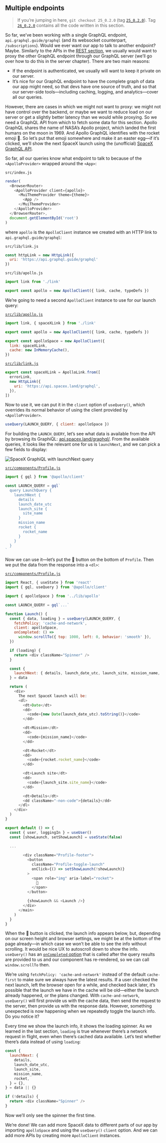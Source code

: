 ## Multiple endpoints

> If you’re jumping in here, `git checkout 25_0.2.0` (tag [`25_0.2.0`](https://github.com/GraphQLGuide/guide/tree/25_0.2.0)). Tag [`26_0.2.0`](https://github.com/GraphQLGuide/guide/tree/26_0.2.0) contains all the code written in this section.

So far, we’ve been working with a single GraphQL endpoint, `api.graphql.guide/graphql` (and its websocket counterpart, `/subscriptions`). Would we ever want our app to talk to another endpoint? Maybe. Similarly to the APIs in the [REST section](rest.md), we usually would want to proxy the other GraphQL endpoint through our GraphQL server (we’ll go over how to do this in the server chapter). There are two main reasons: 

- If the endpoint is authenticated, we usually will want to keep it private on our server.
- It’s nice for our GraphQL endpoint to have the complete graph of data our app might need, so that devs have one source of truth, and so that our server-side tools—including caching, logging, and analytics—cover all our queries.

However, there are cases in which we might not want to proxy: we might not have control over the backend, or maybe we want to reduce load on our server or get a slightly better latency than we would while proxying. So we need a GraphQL API from which to fetch some data for this section. Apollo GraphQL shares the name of NASA’s Apollo project, which landed the first humans on the moon in 1969. And Apollo GraphQL identifies with the rocket emoji 🚀. So let’s put that emoji somewhere and make it an easter egg—if it’s clicked, we’ll show the next SpaceX launch using the (unofficial) [SpaceX GraphQL API](https://github.com/spacexland/api).

So far, all our queries know what endpoint to talk to because of the `<ApolloProvider>` wrapped around the `<App>`:

`src/index.js`

```js
render(
  <BrowserRouter>
    <ApolloProvider client={apollo}>
      <MuiThemeProvider theme={theme}>
        <App />
      </MuiThemeProvider>
    </ApolloProvider>
  </BrowserRouter>,
  document.getElementById('root')
)
```

where `apollo` is the `ApolloClient` instance we created with an HTTP link to `api.graphql.guide/graphql`:

`src/lib/link.js`

```js
const httpLink = new HttpLink({
  uri: 'https://api.graphql.guide/graphql'
})
```

`src/lib/apollo.js`

```js
import link from './link'

export const apollo = new ApolloClient({ link, cache, typeDefs })
```

We’re going to need a second `ApolloClient` instance to use for our launch query:

[`src/lib/apollo.js`](https://github.com/GraphQLGuide/guide/blob/26_0.2.0/src/lib/apollo.js)

```js
import link, { spaceXLink } from './link'

export const apollo = new ApolloClient({ link, cache, typeDefs })

export const apolloSpace = new ApolloClient({
  link: spaceXLink,
  cache: new InMemoryCache(),
})
```

[`src/lib/link.js`](https://github.com/GraphQLGuide/guide/blob/26_0.2.0/src/lib/link.js)

```js
export const spaceXLink = ApolloLink.from([
  errorLink,
  new HttpLink({
    uri: 'https://api.spacex.land/graphql',
  }),
])
```

Now to use it, we can put it in the `client` option of `useQuery()`, which overrides its normal behavior of using the client provided by `<ApolloProvider>`.

```js
useQuery(LAUNCH_QUERY, { client: apolloSpace })
```

For building the `LAUNCH_QUERY`, let’s see what data is available from the API by browsing its GraphiQL: [api.spacex.land/graphql/](https://api.spacex.land/graphql/). From the available queries, it looks like the relevant one for us is `launchNext`, and we can pick a few fields to display:

![SpaceX GraphiQL with launchNext query](../img/launch-next-query.png)

[`src/components/Profile.js`](https://github.com/GraphQLGuide/guide/blob/26_0.2.0/src/components/Profile.js)

```js
import { gql } from '@apollo/client'

const LAUNCH_QUERY = gql`
  query LaunchQuery {
    launchNext {
      details
      launch_date_utc
      launch_site {
        site_name
      }
      mission_name
      rocket {
        rocket_name
      }
    }
  }
`
```

Now we can use it—let’s put the 🚀 button on the bottom of `Profile`. Then we put the data from the response into a `<dl>`:

[`src/components/Profile.js`](https://github.com/GraphQLGuide/guide/blob/26_0.2.0/src/components/Profile.js)

```js
import React, { useState } from 'react'
import { gql, useQuery } from '@apollo/client'

import { apolloSpace } from '../lib/apollo'

const LAUNCH_QUERY = gql`...`

function Launch() {
  const { data, loading } = useQuery(LAUNCH_QUERY, {
    fetchPolicy: 'cache-and-network',
    client: apolloSpace,
    onCompleted: () =>
      window.scrollTo({ top: 1000, left: 0, behavior: 'smooth' }),
  })

  if (loading) {
    return <div className="Spinner" />
  }

  const {
    launchNext: { details, launch_date_utc, launch_site, mission_name, rocket },
  } = data

  return (
    <div>
      The next SpaceX launch will be:
      <dl>
        <dt>Date</dt>
        <dd>
          <code>{new Date(launch_date_utc).toString()}</code>
        </dd>

        <dt>Mission</dt>
        <dd>
          <code>{mission_name}</code>
        </dd>

        <dt>Rocket</dt>
        <dd>
          <code>{rocket.rocket_name}</code>
        </dd>

        <dt>Launch site</dt>
        <dd>
          <code>{launch_site.site_name}</code>
        </dd>

        <dt>Details</dt>
        <dd className="-non-code">{details}</dd>
      </dl>
    </div>
  )
}

export default () => {
  const { user, loggingIn } = useUser()
  const [showLaunch, setShowLaunch] = useState(false)
  
  ...

        <div className="Profile-footer">
          <button
            className="Profile-toggle-launch"
            onClick={() => setShowLaunch(!showLaunch)}
          >
            <span role="img" aria-label="rocket">
              🚀
            </span>
          </button>

          {showLaunch && <Launch />}
        </div>
      </main>
    )
  }
}
```

When the 🚀 button is clicked, the launch info appears below, but, depending on our screen height and browser settings, we might be at the bottom of the page already—in which case we won’t be able to see the info without scrolling. It would be nice UX to autoscroll down to show the info. `useQuery()` has an [`onCompleted` option](https://www.apollographql.com/docs/react/api/react/hooks/#params) that is called after the query results are provided to us and our component has re-rendered, so we can call `window.scrollTo` then.

We’re using `fetchPolicy: 'cache-and-network'` instead of the default `cache-first` to make sure we always have the latest results. If a user checked the next launch, left the browser open for a while, and checked back later, it’s possible that the launch we have in the cache will be old—either the launch already happened, or the plans changed. With `cache-and-network`, `useQuery()` will first provide us with the cache data, then send the request to the server, then provide us with the response data. However, something unexpected is now happening when we repeatedly toggle the launch info. Do you notice it?

Every time we show the launch info, it shows the loading spinner. As we learned in the last section, `loading` is true whenever there’s a network request in flight, even when there’s cached data available.
Let’s test whether there’s data instead of using `loading`:

```js
const {
  launchNext: {
    details,
    launch_date_utc,
    launch_site,
    mission_name,
    rocket,
  } = {},
} = data || {}

if (!details) {
  return <div className="Spinner" />
}
```

Now we’ll only see the spinner the first time.

We’re done! We can add more SpaceX data to different parts of our app by importing `apolloSpace` and using the `useQuery()` `client` option. And we can add more APIs by creating more `ApolloClient` instances.

